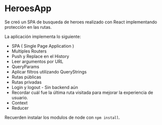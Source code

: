 # HeroesApp

Se creó un SPA de busqueda de heroes realizado con React implementando protección en las rutas.

La aplicación implementa lo siguiente:

- SPA ( Single Page Application )
- Multiples Routers
- Push y Replace en el History
- Leer argumentos por URL
- QueryParams
- Aplicar filtros utilizando QueryStrings
- Rutas públicas
- Rutas privadas
- Login y logout - Sin backend aún
- Recordar cuál fue la última ruta visitada para mejorar la experiencia de usuario.
- Context
- Reducer

Recuerden instalar los modulos de node con `npm install`.

